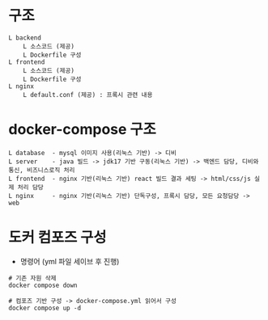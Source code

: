 # 구조
```
L backend
    L 소스코드 (제공)
    L Dockerfile 구성
L frontend
    L 소스코드 (제공)
    L Dockerfile 구성
L nginx
    L default.conf (제공) : 프록시 관련 내용
```

# docker-compose 구조
```
L database  - mysql 이미지 사용(리눅스 기반) -> 디비
L server    - java 빌드 -> jdk17 기반 구동(리눅스 기반) -> 백엔드 담당, 디비와 통신, 비즈니스로직 처리
L frontend  - nginx 기반(리눅스 기반) react 빌드 결과 세팅 -> html/css/js 실제 처리 담당
L nginx     - nginx 기반(리눅스 기반) 단독구성, 프록시 담당, 모든 요청담당 -> web
```

# 도커 컴포즈 구성
- 명령어 (yml 파일 세이브 후 진행)
```
# 기존 자원 삭제
docker compose down

# 컴포즈 기반 구성 -> docker-compose.yml 읽어서 구성
docker compose up -d
```
